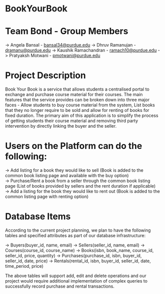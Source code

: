 # BookYourBook

# Team Bond -  Group Members 

-> Angela Bansal - bansal34@purdue.edu
-> Dhruv Ramanujan - dramanu@purdue.edu
-> Kaushik Ramachandran - ramach10@purdue.edu
-> Pratyaksh Motwani - pmotwani@purdue.edu


# Project Description

Book Your Book is a service that allows students a centralised portal to exchange and purchase course material for their courses. The main features that the service provides can be broken down into three major faces - Allow students to buy course material from the system, List books that they no longer require to be sold and allow for renting of books for fixed duration. The primary aim of this application is to simplify the process of getting students their course material and removing third party intervention by directly linking the buyer and the seller.

# Users on the Platform can do the following: 

-> Add listing for a book they would like to sell (Book is added to the common book listing page and available with the buy option) <br />
-> Purchase/Rent a book from a seller through the common book listing page (List of books provided by sellers and the rent duration if applicable) <br />
-> Add a listing for the book they would like to rent  out (Book is added to the common listing page with renting option) <br />

# Database Items

According to the current project planning, we plan to have the following tables and specified attributes as part of our database infrastructure:

-> Buyers(buyer_id, name, email)
-> Sellers(seller_id, name, email)
-> Courses(course_id, course_name)
-> Books(isbn, book_name, course_id, seller_id, price, quantity)
-> Purchases(purchase_id, isbn, buyer_id, seller_id, date, price)
-> Rentals(rental_id, isbn, buyer_id, seller_id, date, time_period, price)

The above tables will support add, edit and delete operations and our project would require additional implementation of complex queries to successfully record purchase and rental transactions.

